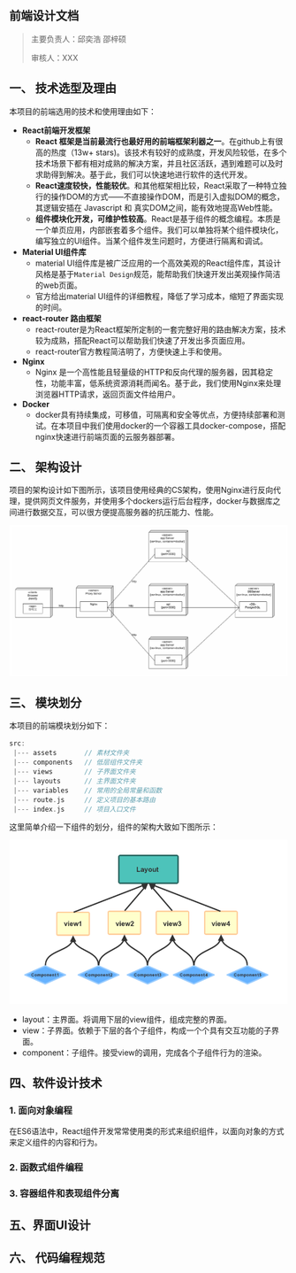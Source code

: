 ## 前端设计文档

> 主要负责人：邱奕浩 邵梓硕
>
> 审核人：XXX

## 一、 技术选型及理由

本项目的前端选用的技术和使用理由如下：

* **React前端开发框架** 
  * **React 框架是当前最流行也最好用的前端框架利器之一**。在github上有很高的热度（13w+ stars)。该技术有较好的成熟度，开发风险较低，在多个技术场景下都有相对成熟的解决方案，并且社区活跃，遇到难题可以及时求助得到解决。基于此，我们可以快速地进行软件的迭代开发。
  * **React速度较快，性能较优**。和其他框架相比较，React采取了一种特立独行的操作DOM的方式——不直接操作DOM，而是引入虚拟DOM的概念，其逻辑安插在 Javascript 和 真实DOM之间，能有效地提高Web性能。
  * **组件模块化开发，可维护性较高**。React是基于组件的概念编程。本质是一个单页应用，内部嵌套着多个组件。我们可以单独将某个组件模块化，编写独立的UI组件。当某个组件发生问题时，方便进行隔离和调试。
* **Material UI组件库**
  * material UI组件库是被广泛应用的一个高效美观的React组件库，其设计风格是基于`Material Design`规范，能帮助我们快速开发出美观操作简洁的web页面。
  * 官方给出material UI组件的详细教程，降低了学习成本，缩短了界面实现的时间。
* **react-router 路由框架** 
  * react-router是为React框架所定制的一套完整好用的路由解决方案，技术较为成熟，搭配React可以帮助我们快速了开发出多页面应用。
  * react-router官方教程简洁明了，方便快速上手和使用。
* **Nginx**
  * Nginx 是一个高性能且轻量级的HTTP和反向代理的服务器，因其稳定性，功能丰富，低系统资源消耗而闻名。基于此，我们使用Nginx来处理浏览器HTTP请求，返回页面文件给用户。
* **Docker**
  * docker具有持续集成，可移值，可隔离和安全等优点，方便持续部署和测试。在本项目中我们使用docker的一个容器工具docker-compose，搭配nginx快速进行前端页面的云服务器部署。



## 二、 架构设计 

项目的架构设计如下图所示，该项目使用经典的CS架构，使用Nginx进行反向代理，提供网页文件服务，并使用多个dockers运行后台程序，docker与数据库之间进行数据交互，可以很方便提高服务器的抗压能力、性能。



![](https://raw.githubusercontent.com/JoshuaQYH/blogImage/master/img/20190627142213.png)





## 三、 模块划分

本项目的前端模块划分如下：

```C++
src: 
 |--- assets       // 素材文件夹
 |--- components   // 低层组件文件夹
 |--- views        // 子界面文件夹
 |--- layouts      // 主界面文件夹
 |--- variables    // 常用的全局常量和函数
 |--- route.js     // 定义项目的基本路由
 |--- index.js     // 项目入口文件
```

这里简单介绍一下组件的划分，组件的架构大致如下图所示：

![](https://raw.githubusercontent.com/JoshuaQYH/blogImage/master/img/%E7%BB%84%E4%BB%B6%E6%9E%B6%E6%9E%84.png)

* layout：主界面。将调用下层的view组件，组成完整的界面。
* view：子界面。依赖于下层的各个子组件，构成一个个具有交互功能的子界面。
* component：子组件。接受view的调用，完成各个子组件行为的渲染。



## 四、软件设计技术

### 1. 面向对象编程

在ES6语法中，React组件开发常常使用类的形式来组织组件，以面向对象的方式来定义组件的内容和行为。

### 2. 函数式组件编程



### 3. 容器组件和表现组件分离



## 五、界面UI设计



## 六、 代码编程规范

